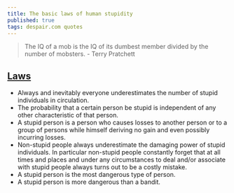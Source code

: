 ```yaml
---
title: The basic laws of human stupidity
published: true
tags: despair.com quotes
---
```

> The IQ of a mob is the IQ of its dumbest member divided by the number of mobsters. - Terry Pratchett

## [Laws](http://www.zoon.cc/stupid/)
- Always and inevitably everyone underestimates the number of stupid individuals in circulation.
- The probability that a certain person be stupid is independent of any other characteristic of that person.
- A stupid person is a person who causes losses to another person or to a group of persons while himself deriving no gain and even possibly incurring losses.
- Non-stupid people always underestimate the damaging power of stupid individuals. In particular non-stupid people constantly forget that at all times and places and under any circumstances to deal and/or associate with stupid people always turns out to be a costly mistake.
- A stupid person is the most dangerous type of person.
- A stupid person is more dangerous than a bandit.
